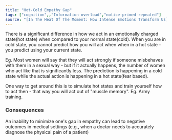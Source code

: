 ```yaml
---
title: "Hot-Cold Empathy Gap"
tags: ["cognition",,"Information-overload","notice-primed-repeated"]
source: "[In The Heat Of The Moment: How Intense Emotions Transform Us](https://www.npr.org/2019/11/27/783495595/in-the-heat-of-the-moment-how-intense-emotions-transform-us)","https://en.wikipedia.org/wiki/Hot-cold_empathy_gap "
---
```


There is a significant difference in how we act in an emotionally charged state(hot state) when compared to your normal state(cold). When you are in  cold state, you cannot predict how you will act when when in a hot state - you predict using your current state.

Eg. Most women will say that they will act strongly if someone misbehaves with them in a sexual way - but if it actually happens, the number of women who act like that is significantly less. The prediction is happening in a cold state while the actual action is happening in a hot state(fear based).

One way to get around this is to simulate hot states and train yourself how to act then - that way you will act out of "muscle memory". Eg. Army training.


### Consequences

An inability to minimize one's gap in empathy can lead to negative outcomes in medical settings (e.g., when a doctor needs to accurately diagnose the physical pain of a patient)
